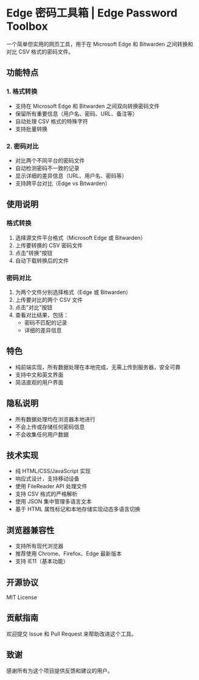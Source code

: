 # Edge 密码工具箱 | Edge Password Toolbox

一个简单但实用的网页工具，用于在 Microsoft Edge 和 Bitwarden 之间转换和对比 CSV 格式的密码文件。

## 功能特点

### 1. 格式转换
- 支持在 Microsoft Edge 和 Bitwarden 之间双向转换密码文件
- 保留所有重要信息（用户名、密码、URL、备注等）
- 自动处理 CSV 格式的特殊字符
- 支持批量转换

### 2. 密码对比
- 对比两个不同平台的密码文件
- 自动检测密码不一致的记录
- 显示详细的差异信息（URL、用户名、密码等）
- 支持跨平台对比（Edge vs Bitwarden）

## 使用说明

### 格式转换
1. 选择源文件平台格式（Microsoft Edge 或 Bitwarden）
2. 上传要转换的 CSV 密码文件
3. 点击"转换"按钮
4. 自动下载转换后的文件

### 密码对比
1. 为两个文件分别选择格式（Edge 或 Bitwarden）
2. 上传要对比的两个 CSV 文件
3. 点击"对比"按钮
4. 查看对比结果，包括：
   - 密码不匹配的记录
   - 详细的差异信息

## 特色
- 纯前端实现，所有数据处理在本地完成，无需上传到服务器，安全可靠
- 支持中文和英文界面
- 简洁直观的用户界面

## 隐私说明
- 所有数据处理均在浏览器本地进行
- 不会上传或存储任何密码信息
- 不会收集任何用户数据

## 技术实现
- 纯 HTML/CSS/JavaScript 实现
- 响应式设计，支持移动设备
- 使用 FileReader API 处理文件
- 支持 CSV 格式的严格解析
- 使用 JSON 集中管理多语言文本
- 基于 HTML 属性标记和本地存储实现动态多语言切换

## 浏览器兼容性
- 支持所有现代浏览器
- 推荐使用 Chrome、Firefox、Edge 最新版本
- 支持 IE11（基本功能）

## 开源协议
MIT License

## 贡献指南
欢迎提交 Issue 和 Pull Request 来帮助改进这个工具。

## 致谢
感谢所有为这个项目提供反馈和建议的用户。